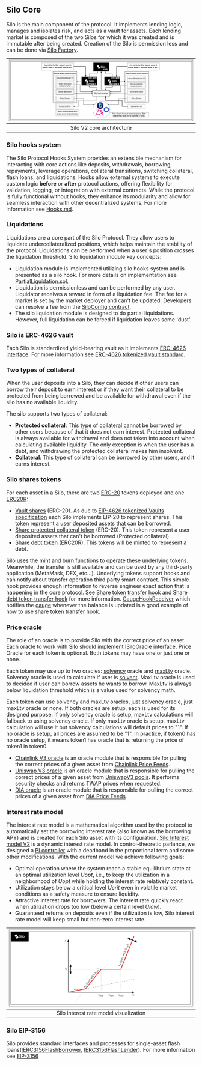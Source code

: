## Silo Core
Silo is the main component of the protocol. It implements lending logic, manages and isolates risk, and acts as a vault for assets. Each lending market is composed of the two Silos for which it was created and is immutable after being created. Creation of the Silo is permission less and can be done via [Silo Factory](https://github.com/silo-finance/silo-contracts-v2/blob/develop/silo-core/contracts/SiloFactory.sol).

|<img src="./docs/_images/silo_v2_core_architecture.jpeg" alt="Silo V2 core architecture" title="Silo V2 core architecture">|
|:--:| 
| Silo V2 core architecture |

### Silo hooks system
The Silo Protocol Hooks System provides an extensible mechanism for interacting with core actions like deposits, withdrawals, borrowing, repayments, leverage operations, collateral transitions, switching collateral, flash loans, and liquidations. Hooks allow external systems to execute custom logic **before** or **after** protocol actions, offering flexibility for validation, logging, or integration with external contracts. While the protocol is fully functional without hooks, they enhance its modularity and allow for seamless interaction with other decentralized systems. For more information see [Hooks.md](./docs/Hooks.md).

### Liquidations
Liquidations are a core part of the Silo Protocol. They allow users to liquidate undercollateralized positions, which helps maintain the stability of the protocol. Liquidations can be performed when a user's position crosses the liquidation threshold.
Silo liquidation module key concepts:
- Liquidation module is implemented utilizing silo hooks system and is presented as a silo hook. For more details on implementation see [PartialLiquidation.sol](./contracts/hooks/liquidation/PartialLiquidation.sol).
- Liquidation is permissionless and can be performed by any user. Liquidator receives a reward in form of a liquidation fee. The fee for a market is set by the market deployer and can't be updated. Developers can resolve a fee from the [SiloConfig contract](./contracts/SiloConfig.sol).
- The silo liquidation module is designed to do partial liquidations. However, full liquidation can be forced if liquidation leaves some 'dust'.

### Silo is ERC-4626 vault
Each Silo is standardized yield-bearing vault as it implements [ERC-4626 interface](https://github.com/silo-finance/silo-contracts-v2/blob/develop/silo-core/contracts/utils/SiloERC4626.sol). For more information see [ERC-4626 tokenized vault standard](https://ethereum.org/en/developers/docs/standards/tokens/erc-4626/).

### Two types of collateral
When the user deposits into a Silo, they can decide if other users can borrow their deposit to earn interest or if they want their collateral to be protected from being borrowed and be available for withdrawal even if the silo has no available liquidity.

The silo supports two types of collateral:
- **Protected collateral**: This type of collateral cannot be borrowed by other users because of that it does not earn interest. Protected collateral is always available for withdrawal and does not taken into account when calculating available liquidity. The only exception is when the user has a debt, and withdrawing the protected collateral makes him insolvent.
- **Collateral**: This type of collateral can be borrowed by other users, and it earns interest.

### Silo shares tokens
For each asset in a Silo, there are two [ERC-20](https://github.com/silo-finance/silo-contracts-v2/blob/develop/silo-core/contracts/utils/ShareToken.sol) tokens deployed and one [ERC20R](https://github.com/silo-finance/silo-contracts-v2/blob/develop/silo-core/contracts/utils/ShareDebtToken.sol):
- [Vault shares](https://github.com/silo-finance/silo-contracts-v2/blob/develop/silo-core/contracts/utils/ShareCollateralToken.sol) (ERC-20). As due to [EIP-4626 tokenized Vaults specification](https://eips.ethereum.org/EIPS/eip-4626) each Silo implements EIP-20 to represent shares. This token represent a user deposited assets that can be borrowed.
- [Share protected collateral token](https://github.com/silo-finance/silo-contracts-v2/blob/develop/silo-core/contracts/utils/ShareProtectedCollateralToken.sol) (ERC-20). This token represent a user deposited assets that can't be borrowed (Protected collateral).
- [Share debt token](https://github.com/silo-finance/silo-contracts-v2/blob/develop/silo-core/contracts/utils/ShareDebtToken.sol) (ERC20R). This tokens will be minted to represent a debt.

Silo uses the mint and burn functions to operate these underlying tokens. Meanwhile, the transfer is still available and can be used by any third-party application (MetaMask, DEX, etc...). Underlying tokens support hooks and can notify about transfer operation third party smart contract. This simple hook provides enough information to reverse engineer exact action that is happening in the core protocol. See [Share token transfer hook](https://github.com/silo-finance/silo-contracts-v2/blob/develop/silo-core/docs/Hooks.md#share-token-transfer-hook-afteraction) and [Share debt token transfer hook](https://github.com/silo-finance/silo-contracts-v2/blob/develop/silo-core/docs/Hooks.md#share-debt-token-transfer-hook-afteraction) for more information. [GaugeHookReceiver](https://github.com/silo-finance/silo-contracts-v2/blob/develop/silo-core/contracts/hooks/gauge/GaugeHookReceiver.sol) which notifies the [gauge](https://github.com/silo-finance/silo-contracts-v2/blob/develop/ve-silo/contracts/gauges/ethereum/SiloLiquidityGauge.vy#L396) whenever the balance is updated is a good example of how to use share token transfer hook.

### Price oracle
The role of an oracle is to provide Silo with the correct price of an asset. Each oracle to work with Silo should implement [ISiloOracle](https://github.com/silo-finance/silo-contracts-v2/blob/develop/silo-core/contracts/interfaces/ISiloOracle.sol) interface. Price Oracle for each token is optional. Both tokens may have one or just one or none.

Each token may use up to two oracles: [solvency](https://github.com/silo-finance/silo-contracts-v2/blob/7f82b14ee8da33dfdccde99e0fe8c48a0a126aad/silo-core/contracts/interfaces/ISiloConfig.sol#L45) oracle and [maxLtv](https://github.com/silo-finance/silo-contracts-v2/blob/7f82b14ee8da33dfdccde99e0fe8c48a0a126aad/silo-core/contracts/interfaces/ISiloConfig.sol#L46) oracle. Solvency oracle is used to calculate if user is [solvent](https://github.com/silo-finance/silo-contracts-v2/blob/7f82b14ee8da33dfdccde99e0fe8c48a0a126aad/silo-core/contracts/lib/SiloSolvencyLib.sol#L39). MaxLtv oracle is used to decided if user can borrow assets he wants to borrow. MaxLtv is always below liquidation threshold which is a value used for solvency math.

Each token can use solvency and maxLtv oracles, just solvency oracle, just maxLtv oracle or none. If both oracles are setup, each is used for its designed purpose. If only solvency oracle is setup, maxLtv calculations will fallback to using solvency oracle. If only maxLtv oracle is setup, maxLtv calculation will use it but solvency calculations will default prices to "1". If no oracle is setup, all prices are assumed to be "1". In practice, if token0 has no oracle setup, it means token1 has oracle that is returning the price of token1 in token0.
- [Chainlink V3 oracle](https://github.com/silo-finance/silo-contracts-v2/tree/develop/silo-oracles/contracts/chainlinkV3) is an oracle module that is responsible for pulling the correct prices of a given asset from [Chainlink Price Feeds](https://docs.chain.link/data-feeds/price-feeds/addresses?network=ethereum&page=1).
- [Uniswap V3 oracle](https://github.com/silo-finance/silo-contracts-v2/tree/develop/silo-oracles/contracts/uniswapV3) is an oracle module that is responsible for pulling the correct prices of a given asset from [UniswapV3 pools](https://info.uniswap.org/#/pools). It performs security checks and returns TWAP prices when requested.
- [DIA oracle](https://github.com/silo-finance/silo-contracts-v2/tree/develop/silo-oracles/contracts/dia) is an oracle module that is responsible for pulling the correct prices of a given asset from [DIA Price Feeds](https://www.diadata.org/app/source/defi/).

### Interest rate model
The interest rate model is a mathematical algorithm used by the protocol to automatically set the borrowing interest rate (also known as the borrowing APY) and is created for each Silo asset with its configuration. [Silo Interest model V2](https://github.com/silo-finance/silo-contracts-v2/blob/develop/silo-core/contracts/interestRateModel/InterestRateModelV2.sol) is a dynamic interest rate model. In control-theoretic parlance, we designed a [PI controller](https://en.wikipedia.org/wiki/Proportional%E2%80%93integral%E2%80%93derivative_controller#PI_controller) with a deadband in the proportional term and some other modifications. With the current model we achieve following goals:
- Optimal operation where the system reach a stable equilibrium state at an optimal utilization level $Uopt$, i.e., to keep the utilization in a neighborhood of $Uopt$ while holding the interest rate relatively constant.
- Utilization stays below a critical level $Ucrit$ even in volatile market conditions as a safety measure to ensure liquidity.
- Attractive interest rate for borrowers. The interest rate quickly react when utilization drops too low (below a certain level $Ulow$).
- Guaranteed returns on deposits even if the utilization is low, Silo interest rate model will keep small but non-zero interest rate.

|<img src="./docs/_images/silo_v2_interest_rate_model.jpeg" alt="Silo interest rate model visualization" title="Silo interest rate model visualization">|
|:--:| 
| Silo interest rate model visualization |

### Silo EIP-3156
Silo provides standard interfaces and processes for single-asset flash loans([IERC3156FlashBorrower](https://github.com/silo-finance/silo-contracts-v2/blob/develop/silo-core/contracts/interfaces/IERC3156FlashBorrower.sol), [IERC3156FlashLender](https://github.com/silo-finance/silo-contracts-v2/blob/develop/silo-core/contracts/interfaces/IERC3156FlashLender.sol)). For more information see [EIP-3156](https://eips.ethereum.org/EIPS/eip-3156)
